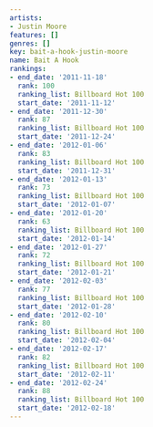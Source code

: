 ```yaml
---
artists:
- Justin Moore
features: []
genres: []
key: bait-a-hook-justin-moore
name: Bait A Hook
rankings:
- end_date: '2011-11-18'
  rank: 100
  ranking_list: Billboard Hot 100
  start_date: '2011-11-12'
- end_date: '2011-12-30'
  rank: 87
  ranking_list: Billboard Hot 100
  start_date: '2011-12-24'
- end_date: '2012-01-06'
  rank: 83
  ranking_list: Billboard Hot 100
  start_date: '2011-12-31'
- end_date: '2012-01-13'
  rank: 73
  ranking_list: Billboard Hot 100
  start_date: '2012-01-07'
- end_date: '2012-01-20'
  rank: 63
  ranking_list: Billboard Hot 100
  start_date: '2012-01-14'
- end_date: '2012-01-27'
  rank: 72
  ranking_list: Billboard Hot 100
  start_date: '2012-01-21'
- end_date: '2012-02-03'
  rank: 77
  ranking_list: Billboard Hot 100
  start_date: '2012-01-28'
- end_date: '2012-02-10'
  rank: 80
  ranking_list: Billboard Hot 100
  start_date: '2012-02-04'
- end_date: '2012-02-17'
  rank: 82
  ranking_list: Billboard Hot 100
  start_date: '2012-02-11'
- end_date: '2012-02-24'
  rank: 88
  ranking_list: Billboard Hot 100
  start_date: '2012-02-18'
---
```


